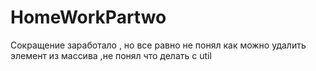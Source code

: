 # HomeWorkPartwo
Сокращение заработало , но все равно не понял как можно удалить элемент из массива ,не понял что делать с util
